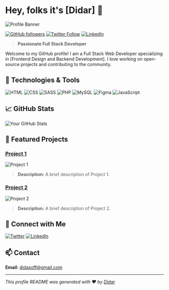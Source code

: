 # Hey, folks it's [Didar] 👋

![Profile Banner](https://didasoff.github.io/didasoff/asset/now.gif) <!-- Replace with your profile banner URL -->

[![GitHub followers](https://img.shields.io/github/followers/didasoff?label=Follow&style=social)](https://github.com/didasoff)
[![Twitter Follow](https://img.shields.io/twitter/follow/didasoff?style=social)](https://twitter.com/didasoff)
[![LinkedIn](https://img.shields.io/badge/LinkedIn-Connect-blue)](https://linkedin.com/in/didasoff)

> **Passionate Full Stack Developer**

Welcome to my GitHub profile! I am a Full Stack Web Developer specializing in [Frontend Design and Backend Development]. I love working on open-source projects and contributing to the community.

## 🚀 Technologies & Tools

![HTML](https://img.shields.io/badge/HTML5-E34F26?style=for-the-badge&logo=html5&logoColor=white)
![CSS](https://img.shields.io/badge/CSS3-1572B6?style=for-the-badge&logo=css3&logoColor=white)
![SASS](https://img.shields.io/badge/SASS-CC6699?style=for-the-badge&logo=sass&logoColor=white)
![PHP](https://img.shields.io/badge/PHP-777BB4?style=for-the-badge&logo=php&logoColor=white)
![MySQL](https://img.shields.io/badge/MySQL-4479A1?style=for-the-badge&logo=mysql&logoColor=white)
![Figma](https://img.shields.io/badge/Figma-F24E1E?style=for-the-badge&logo=figma&logoColor=white)
![JavaScript](https://img.shields.io/badge/JavaScript-F7DF1E?style=for-the-badge&logo=javascript&logoColor=black)

## 📈 GitHub Stats

![Your GitHub Stats](https://github-readme-stats.vercel.app/api?username=didasoff&show_icons=true&hide_border=true&theme=radical)

## 💼 Featured Projects

### [Project 1](https://github.com/yourusername/project1)
![Project 1](https://via.placeholder.com/300x200) <!-- Replace with your project's image URL -->
> **Description:** A brief description of Project 1.

### [Project 2](https://github.com/yourusername/project2)
![Project 2](https://via.placeholder.com/300x200) <!-- Replace with your project's image URL -->
> **Description:** A brief description of Project 2.

## 🤝 Connect with Me

[![Twitter](https://img.shields.io/badge/Twitter-Follow-blue?style=for-the-badge&logo=twitter)](https://twitter.com/didasoff)
[![LinkedIn](https://img.shields.io/badge/LinkedIn-Connect-blue?style=for-the-badge&logo=linkedin)](https://linkedin.com/in/didasoff)

## 📫 Contact

**Email:** [didasoff@gmail.com](mailto:didasoff@gmail.com)

---

*This profile README was generated with ❤️ by [Didar](https://github.com/didasoff)*
